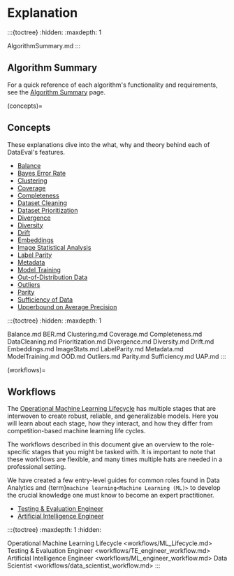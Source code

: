 # Explanation

:::{toctree}
:hidden:
:maxdepth: 1

AlgorithmSummary.md
:::

## Algorithm Summary

For a quick reference of each algorithm's functionality and requirements, see
the [Algorithm Summary](AlgorithmSummary.md) page.

(concepts)=

## Concepts

These explanations dive into the what, why and theory behind each of DataEval's
features.

- [Balance](Balance.md)
- [Bayes Error Rate](BER.md)
- [Clustering](Clustering.md)
- [Coverage](Coverage.md)
- [Completeness](Completeness.md)
- [Dataset Cleaning](DataCleaning.md)
- [Dataset Prioritization](Prioritization.md)
- [Divergence](Divergence.md)
- [Diversity](Diversity.md)
- [Drift](Drift.md)
- [Embeddings](Embeddings.md)
- [Image Statistical Analysis](ImageStats.md)
- [Label Parity](LabelParity.md)
- [Metadata](Metadata.md)
- [Model Training](ModelTraining.md)
- [Out-of-Distribution Data](OOD.md)
- [Outliers](Outliers.md)
- [Parity](Parity.md)
- [Sufficiency of Data](Sufficiency.md)
- [Upperbound on Average Precision](UAP.md)

:::{toctree}
:hidden:
:maxdepth: 1

Balance.md
BER.md
Clustering.md
Coverage.md
Completeness.md
DataCleaning.md
Prioritization.md
Divergence.md
Diversity.md
Drift.md
Embeddings.md
ImageStats.md
LabelParity.md
Metadata.md
ModelTraining.md
OOD.md
Outliers.md
Parity.md
Sufficiency.md
UAP.md
:::

(workflows)=

## Workflows

The [Operational Machine Learning Lifecycle](workflows/ML_Lifecycle.md) has
multiple stages that are interwoven to create robust, reliable, and
generalizable models. Here you will learn about each stage, how they
interact, and how they differ from competition-based machine learning life
cycles.

The workflows described in this document give an overview to the
role-specific stages that you might be tasked with. It is important to note
that these workflows are flexible, and many times multiple hats are needed in
a professional setting.

We have created a few entry-level guides for common roles found in Data
Analytics and {term}`machine learning<Machine Learning (ML)>` to develop the
crucial knowledge one must know to become an expert practitioner.

- [Testing & Evaluation Engineer](workflows/TE_engineer_workflow.md)
- [Artificial Intelligence Engineer](workflows/ML_engineer_workflow.md)

:::{toctree}
:maxdepth: 1
:hidden:

Operational Machine Learning Lifecycle <workflows/ML_Lifecycle.md>
Testing & Evaluation Engineer <workflows/TE_engineer_workflow.md>
Artificial Intelligence Engineer <workflows/ML_engineer_workflow.md>
Data Scientist <workflows/data_scientist_workflow.md>
:::
